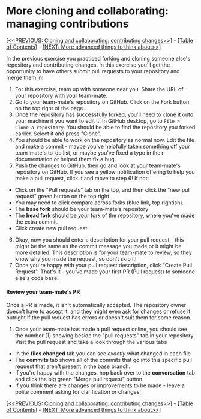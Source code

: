 # More cloning and collaborating: managing contributions

[[<<PREVIOUS: Cloning and collaborating: contributing changes>>]](git-03-cloning-and-collaborating) -
[[Table of Contents]](../../index) - [[NEXT: More advanced things to think about>>]](git-05-more-advanced-things-to-think-about)

In the previous exercise you practiced forking and cloning someone else's repository and contributing changes. In this exercise you'll get the opportunity to have others submit pull requests to your repository and merge them in!

1. For this exercise, team up with someone near you. Share the URL of your repository with your team-mate.
2. Go to your team-mate's repository on GitHub. Click on the Fork button on the top right of the page.
3. Once the repository has successfully forked, you'll need to [clone](https://help.github.com/articles/cloning-a-repository/) it onto your machine if you want to edit it. In GitHub desktop, go to `File > Clone a repository`. You should be able to find the repository you forked earlier. Select it and press "Clone".
4. You should be able to work on the repository as normal now. Edit the file and make a commit - maybe you've helpfully taken something off your team-mate's to-do list, or maybe you've fixed a typo in their documentation or helped them fix a bug.  
5. Push the changes to GitHub, then go and look at your team-mate's repository on GitHub. If you see a yellow notification offering to help you make a pull request, click it and move to step 6! If not:
  - Click on the "Pull requests" tab on the top, and then click the "new pull request" green button on the top right.
  - You may need to click compare across forks (blue link, top rightish).
  - The **base fork** should be your team-mate's repository
  - The **head fork** should be _your_ fork of the repository, where you've made the extra commit.
  - Click create new pull request.
6. Okay, now you should enter a description for your pull request - this might be the same as the commit message you made or it might be more detailed. This description is for your team-mate to review, so they know why you made the request, so don't skip it!
7. Once you're happy with your pull request description, click "Create Pull Request". That's it - you've made your first PR (Pull request) to someone else's code base!

#### Review your team-mate's PR

Once a PR is made, it isn't automatically accepted. The repository owner doesn't have to accept it, and they might even ask for changes or refuse it outright if the pull request has errors or doesn't suit them for some reason.

1. Once your team-mate has made a pull request online, you should see the number (1) showing beside the "pull requests" tab in your repository. Visit the pull request and take a look through the various tabs
  - In the **files changed** tab you can see _exactly_ what changed in each file
  - The **commits** tab shows all of the commits that go into this specific pull request that aren't present in the base branch.
  - If you're happy with the changes, hop back over to the **conversation** tab and click the big green "Merge pull request" button.
  - If you think there are changes or improvements to be made - leave a polite comment asking for clarification or changes!


[[<<PREVIOUS: Cloning and collaborating: contributing changes>>]](git-03-cloning-and-collaborating) -
[[Table of Contents]](../../index) - [[NEXT: More advanced things to think about>>]](git-05-more-advanced-things-to-think-about)


